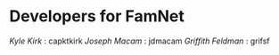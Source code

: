# Developers for FamNet

*Kyle Kirk* : capktkirk
*Joseph Macam* : jdmacam
*Griffith Feldman* : grifsf

